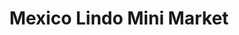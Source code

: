 ---
title: "Mexico Lindo Mini Market"
url: /lawrence-township/mexico-lindo-mini-market/
shop: supermarket
---